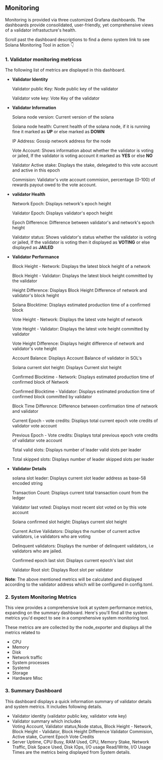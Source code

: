 
## Monitoring 

Monitoring is provided via three customized Grafana dashboards.  The dashboards provide consolidated, user-friendly, yet comprehensive views of a validator infrastucture's health.

Scroll past the dashboard descriptions to find a demo system link to see Solana Monitoring Tool in action 👇


### 1. Validator monitoring metricss

The following list of metrics are displayed in this dashboard.

- **Validator Identity**

  Validator public Key: Node public key of the validator

  Validator vote key: Vote Key of the validator

- **Validator Information**

    Solana node version: Current version of the solana

    Solana node health: Current health of the solana node, if it is running fine it marked as **UP** or else marked as **DOWN**

    IP Address: Gossip network address for the node
    
    Vote Account: Shows information about whether the validator is voting or jailed, If the validator is voting account it marked as **YES** or else **NO**
    
    Validator Active stake: Displays the stake, delegated to this vote account and active in this epoch
        
    Commision: Validator's vote account commision, percentage (0-100) of rewards payout owed to the vote account.

- **validator Health**

    Network Epoch: Displays network's epoch height 

    Validator Epoch: Displays validator's epoch height

    Epoch Difference: Difference between validator's and network's epoch height

     Validator status: Shows validator's status whether the validator is voting or jailed, If the validator is voting then it displayed as **VOTING** or else displayed as **JAILED**

- **Validator Performance**

    Block Height - Network: Displays the latest block height of a network
    
    Block Height - Validator: Displays the latest block height committed by the validator
    
    Height Difference: Displays Block Height Difference of network and validator's block height

    Solana Blocktime: Displays estimated production time of a confirmed block
    
    Vote Height - Network: Displays the latest vote height of network
    
    Vote Height - Validator: Displays the latest vote height committed by validator

    Vote Height Difference: Displays height difference of network and validator's vote height

    Account Balance: Displays Account Balance of validator in SOL's
    
    Solana current slot height: Displays Current slot height 
    
    Confirmed Blocktime - Network: Displays estimated production time of confirmed block of Network
    
    Confirmed Blocktime - Validator: Displays estimated production time of confirmed block committed by validator
        
    Block Time Difference: Difference between confirmation time of network and validator

    Current Epoch - vote credits: Displays total current epoch vote credits of validator vote account

    Previous Epoch - Vote credits: Displays total previous epoch vote credits of validator vote account
    
    Total valid slots: Displays number of leader valid slots per leader
    
    Total skipped slots: Displays number of leader skipped slots per leader

- **Validator Details**

   solana slot leader: Displays current slot leader address as base-58 encoded string 
   
   Transaction Count: Displays current total transaction count from the ledger
   
   Validator last voted: Displays most recent slot voted on by this vote account
   
   Solana confirmed slot height: Displays current slot height
    
   Current Active Validators: Displays the number of current active validators, i.e validators who are voting 
    
   Delinquent validators: Displays the number of delinquent validators, i.e validators who are jailed.

   Confirmed epoch last slot:
      Displays current epoch's last slot

   Validator Root slot: Displays Root slot per validator

**Note**: The above mentioned metrics will be calculated and displayed according to the validator address which will be configured in config.toml.      

### 2. System Monitoring Metrics

This view provides a comprehensive look at system performance metrics, expanding on the summary dashboard. Here's you'll find all the system metrics you'd expect to see in a comprehensive system monitoring tool.

These metrics are are collected by the node_exporter and displays all the metrics related to

- CPU
- Memory
- Disk
- Network traffic
- System processes
- Systemd
- Storage
- Hardware Misc
   
### 3. Summary Dashboard

This dashboard displays a quick information summary of validator details and system metrics. It includes following details.

- Validator identity (validator public key, validator vote key)
- Validator summary which includes  
         Voting Account, Validator status,Node status,
         Block Height - Network, Block Height - Validator, Block Height Difference 
         Validator Commision, Active stake, Current Epoch Vote Credits
- Server Uptime, CPU Busy, RAM Used, CPU, Memory Stake, Network Traffic, Disk Space Used, Disk IOps, I/O usage Read/Write, I/O Usage Times are the metrics being displayed from System details.

